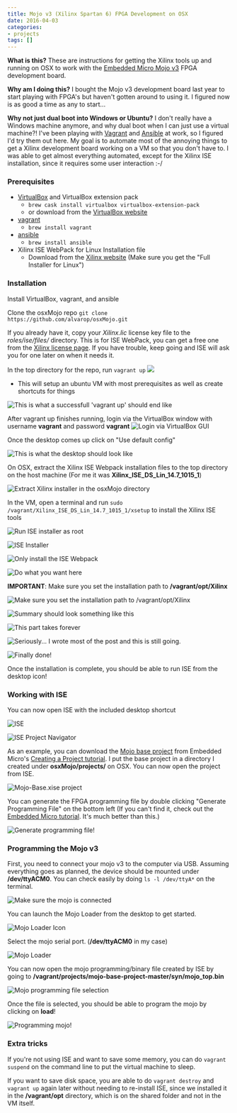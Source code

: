 ```yaml
---
title: Mojo v3 (Xilinx Spartan 6) FPGA Development on OSX
date: 2016-04-03
categories:
- projects
tags: []
---
```


**What is this?** These are instructions for getting the Xilinx tools up and running on OSX to work with the [Embedded Micro Mojo v3][0] FPGA development board.

**Why am I doing this?** I bought the Mojo v3 development board last year to start playing with FPGA's but haven't gotten around to using it. I figured now is as good a time as any to start...

**Why not just dual boot into Windows or Ubuntu?** I don't really have a Windows machine anymore, and why dual boot when I can just use a virtual machine?! I've been playing with [Vagrant][7] and [Ansible][8] at work, so I figured I'd try them out here. My goal is to automate most of the annoying things to get a Xilinx development board working on a VM so that you don't have to. I was able to get almost everything automated, except for the Xilinx ISE installation, since it requires some user interaction :-/

### Prerequisites
* [VirtualBox][6] and VirtualBox extension pack 
    * `brew cask install virtualbox virtualbox-extension-pack`
    * or download from the [VirtualBox website][1]
* [vagrant][7]
    * `brew install vagrant`
* [ansible][8]
    * `brew install ansible`
* Xilinx ISE WebPack for Linux Installation file 
    * Download from the [Xilinx website][2] (Make sure you get the "Full Installer for Linux")

### Installation
Install VirtualBox, vagrant, and ansible

Clone the osxMojo repo `git clone https://github.com/alvarop/osxMojo.git`

If you already have it, copy your *Xilinx.lic* license key file to the *roles/ise/files/* directory. This is for ISE WebPack, you can get a free one from the [Xilinx license page][3]. If you have trouble, keep going and ISE will ask you for one later on when it needs it.

In the top directory for the repo, run `vagrant up`
![](/images/mojoOSX/vagrantup.png)

* This will setup an ubuntu VM with most prerequisites as well as create shortcuts for things

![This is what a successfull 'vagrant up' should end like](/images/mojoOSX/ansible_done.png)

After vagrant up finishes running, login via the VirtualBox window with username **vagrant** and password **vagrant**
![Login via VirtualBox GUI](/images/mojoOSX/vbox_login.png)

Once the desktop comes up click on "Use default config"

![This is what the desktop should look like](/images/mojoOSX/xfce_desktop.png)

On OSX, extract the Xilinx ISE Webpack installation files to the top directory on the host machine (For me it was **Xilinx_ISE_DS_Lin_14.7_1015_1**)

![Extract Xilinx installer in the osxMojo directory](/images/mojoOSX/osxMojo_finder_xilinx.png)

In the VM, open a terminal and run `sudo /vagrant/Xilinx_ISE_DS_Lin_14.7_1015_1/xsetup` to install the Xilinx ISE tools

![Run ISE installer as root](/images/mojoOSX/xsetup_terminal.png)

![ISE Installer](/images/mojoOSX/xsetup_1.png)

![Only install the ISE Webpack](/images/mojoOSX/xsetup_2.png)

![Do what you want here](/images/mojoOSX/xsetup_3.png)

**IMPORTANT**: Make sure you set the installation path to **/vagrant/opt/Xilinx**

![Make sure you set the installation path to /vagrant/opt/Xilinx](/images/mojoOSX/xsetup_4.png)

![Summary should look something like this](/images/mojoOSX/xsetup_5.png)

![This part takes forever](/images/mojoOSX/xsetup_6.png)

![Seriously... I wrote most of the post and this is still going.](/images/mojoOSX/xsetup_7.png)

![Finally done!](/images/mojoOSX/xsetup_8.png)

Once the installation is complete, you should be able to run ISE from the desktop icon!

### Working with ISE

You can now open ISE with the included desktop shortcut

![ISE](/images/mojoOSX/ise_icon.png)

![ISE Project Navigator](/images/mojoOSX/ise_1.png)

As an example, you can download the [Mojo base project][4] from Embedded Micro's [Creating a Project tutorial][5]. I put the base project in a directory I created under **osxMojo/projects/** on OSX. You can now open the project from ISE.

![Mojo-Base.xise project](/images/mojoOSX/ise_2.png)

You can generate the FPGA programming file by double clicking "Generate Programming File" on the bottom left (If you can't find it, check out the [Embedded Micro tutorial][5]. It's much better than this.)

![Generate programming file!](/images/mojoOSX/ise_3.png)

### Programming the Mojo v3

First, you need to connect your mojo v3 to the computer via USB. Assuming everything goes as planned, the device should be mounted under **/dev/ttyACM0**. You can check easily by doing `ls -l /dev/ttyA*` on the terminal.

![Make sure the mojo is connected](/images/mojoOSX/ls.png)

You can launch the Mojo Loader from the desktop to get started.

![Mojo Loader Icon](/images/mojoOSX/mojo_icon.png)

Select the mojo serial port. (**/dev/ttyACM0** in my case)

![Mojo Loader](/images/mojoOSX/mojo_1.png)

You can now open the mojo programming/binary file created by ISE by going to **/vagrant/projects/mojo-base-project-master/syn/mojo_top.bin**

![Mojo programming file selection](/images/mojoOSX/mojo_2.png)

Once the file is selected, you should be able to program the mojo by clicking on **load**!

![Programming mojo!](/images/mojoOSX/mojo_3.png)

### Extra tricks

If you're not using ISE and want to save some memory, you can do `vagrant suspend` on the command line to put the virtual machine to sleep.

If you want to save disk space, you are able to do `vagrant destroy` and `vagrant up` again later without needing to re-install ISE, since we installed it in the **/vagrant/opt** directory, which is on the shared folder and not in the VM itself.

[0]: https://embeddedmicro.com/mojo-v3.html
[1]: https://www.virtualbox.org/wiki/Downloads
[2]: http://www.xilinx.com/support/download/index.html/content/xilinx/en/downloadNav/design-tools.html
[3]: http://www.xilinx.com/getlicense
[4]: https://github.com/embmicro/mojo-base-project/archive/master.zip
[5]: https://embeddedmicro.com/tutorials/mojo/creating-a-project
[6]: https://www.virtualbox.org
[7]: https://www.vagrantup.com
[8]: https://www.ansible.com
